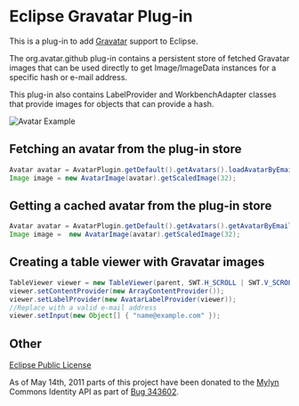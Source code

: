 Eclipse Gravatar Plug-in
======

This is a plug-in to add [Gravatar](http://www.gravatar.com) support to Eclipse.

The org.avatar.github plug-in contains a persistent store of fetched Gravatar images
that can be used directly to get Image/ImageData instances for a specific hash or e-mail address.

This plug-in also contains LabelProvider and WorkbenchAdapter classes that provide images for
objects that can provide a hash.

![Avatar Example](/kevinsawicki/eclipse-avatar/raw/master/docs/avatar-example.png "GitHub view avatar screenshot")

Fetching an avatar from the plug-in store
------

```java
Avatar avatar = AvatarPlugin.getDefault().getAvatars().loadAvatarByEmail("name@example.com");
Image image = new AvatarImage(avatar).getScaledImage(32);
```

Getting a cached avatar from the plug-in store
------

```java
Avatar avatar = AvatarPlugin.getDefault().getAvatars().getAvatarByEmail("name@example.com");
Image image =  new AvatarImage(avatar).getScaledImage(32);
```

Creating a table viewer with Gravatar images
------

```java
TableViewer viewer = new TableViewer(parent, SWT.H_SCROLL | SWT.V_SCROLL);
viewer.setContentProvider(new ArrayContentProvider());
viewer.setLabelProvider(new AvatarLabelProvider(viewer));
//Replace with a valid e-mail address
viewer.setInput(new Object[] { "name@example.com" });
```

Other
------
[Eclipse Public License](http://www.eclipse.org/legal/epl-v10.html)

As of May 14th, 2011 parts of this project have been donated to the [Mylyn](http://www.eclipse.org/mylyn/) Commons Identity API as part of [Bug 343602](https://bugs.eclipse.org/bugs/show_bug.cgi?id=343602).